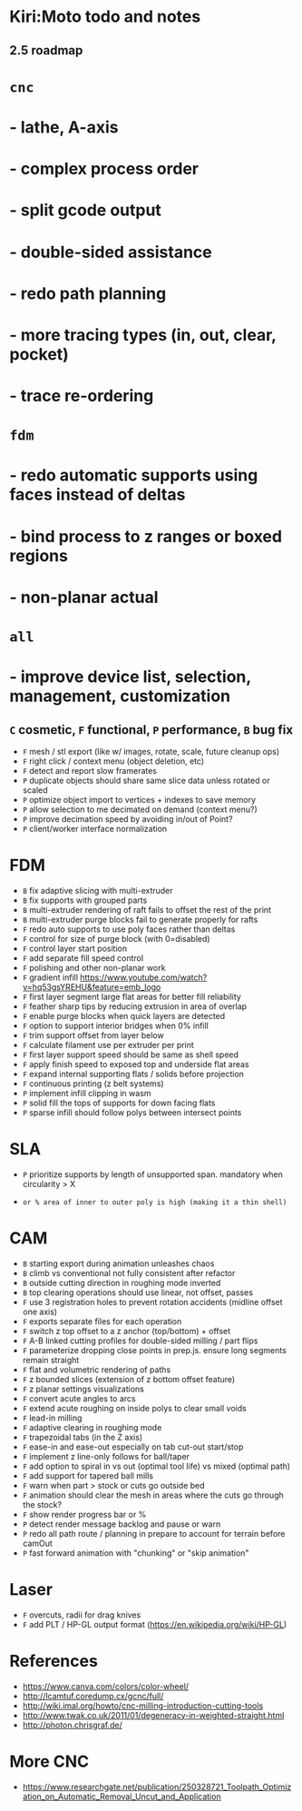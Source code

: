 # Kiri:Moto todo and notes

## 2.5 roadmap
# `cnc`
# - lathe, A-axis
# - complex process order
# - split gcode output
# - double-sided assistance
# - redo path planning
# - more tracing types (in, out, clear, pocket)
# - trace re-ordering
# `fdm`
# - redo automatic supports using faces instead of deltas
# - bind process to z ranges or boxed regions
# - non-planar actual
# `all`
# - improve device list, selection, management, customization

## `C` cosmetic, `F` functional, `P` performance, `B` bug fix

* `F` mesh / stl export (like w/ images, rotate, scale, future cleanup ops)
* `F` right click / context menu (object deletion, etc)
* `F` detect and report slow framerates
* `P` duplicate objects should share same slice data unless rotated or scaled
* `P` optimize object import to vertices + indexes to save memory
* `P` allow selection to me decimated on demand (context menu?)
* `P` improve decimation speed by avoiding in/out of Point?
* `P` client/worker interface normalization

# FDM

* `B` fix adaptive slicing with multi-extruder
* `B` fix supports with grouped parts
* `B` multi-extruder rendering of raft fails to offset the rest of the print
* `B` multi-extruder purge blocks fail to generate properly for rafts
* `F` redo auto supports to use poly faces rather than deltas
* `F` control for size of purge block (with 0=disabled)
* `F` control layer start position
* `F` add separate fill speed control
* `F` polishing and other non-planar work
* `F` gradient infill https://www.youtube.com/watch?v=hq53gsYREHU&feature=emb_logo
* `F` first layer segment large flat areas for better fill reliability
* `F` feather sharp tips by reducing extrusion in area of overlap
* `F` enable purge blocks when quick layers are detected
* `F` option to support interior bridges when 0% infill
* `F` trim support offset from layer below
* `F` calculate filament use per extruder per print
* `F` first layer support speed should be same as shell speed
* `F` apply finish speed to exposed top and underside flat areas
* `F` expand internal supporting flats / solids before projection
* `F` continuous printing (z belt systems)
* `P` implement infill clipping in wasm
* `P` solid fill the tops of supports for down facing flats
* `P` sparse infill should follow polys between intersect points

# SLA

* `P` prioritize supports by length of unsupported span. mandatory when circularity > X
*     or % area of inner to outer poly is high (making it a thin shell)

# CAM

* `B` starting export during animation unleashes chaos
* `B` climb vs conventional not fully consistent after refactor
* `B` outside cutting direction in roughing mode inverted
* `B` top clearing operations should use linear, not offset, passes
* `F` use 3 registration holes to prevent rotation accidents (midline offset one axis)
* `F` exports separate files for each operation
* `F` switch z top offset to a z anchor (top/bottom) + offset
* `F` A-B linked cutting profiles for double-sided milling / part flips
* `F` parameterize dropping close points in prep.js. ensure long segments remain straight
* `F` flat and volumetric rendering of paths
* `F` z bounded slices (extension of z bottom offset feature)
* `F` z planar settings visualizations
* `F` convert acute angles to arcs
* `F` extend acute roughing on inside polys to clear small voids
* `F` lead-in milling
* `F` adaptive clearing in roughing mode
* `F` trapezoidal tabs (in the Z axis)
* `F` ease-in and ease-out especially on tab cut-out start/stop
* `F` implement z line-only follows for ball/taper
* `F` add option to spiral in vs out (optimal tool life) vs mixed (optimal path)
* `F` add support for tapered ball mills
* `F` warn when part > stock or cuts go outside bed
* `F` animation should clear the mesh in areas where the cuts go through the stock?
* `F` show render progress bar or %
* `P` detect render message backlog and pause or warn
* `P` redo all path route / planning in prepare to account for terrain before camOut
* `P` fast forward animation with "chunking" or "skip animation"

# Laser

* `F` overcuts, radii for drag knives
* `F` add PLT / HP-GL output format (https://en.wikipedia.org/wiki/HP-GL)

# References

* https://www.canva.com/colors/color-wheel/
* http://lcamtuf.coredump.cx/gcnc/full/
* http://wiki.imal.org/howto/cnc-milling-introduction-cutting-tools
* http://www.twak.co.uk/2011/01/degeneracy-in-weighted-straight.html
* http://photon.chrisgraf.de/

# More CNC

* https://www.researchgate.net/publication/250328721_Toolpath_Optimization_on_Automatic_Removal_Uncut_and_Application
